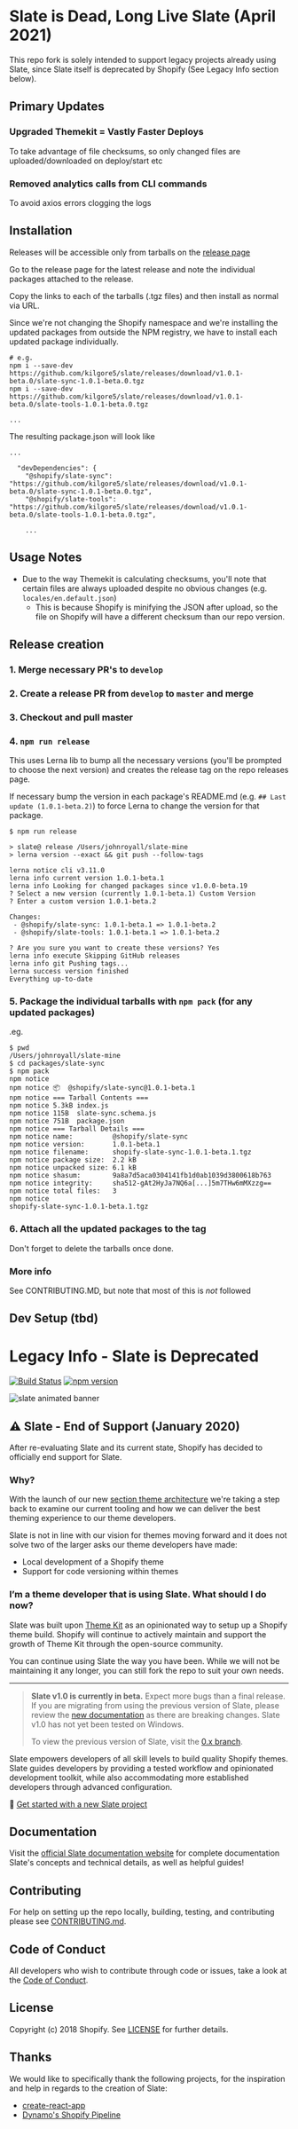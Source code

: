 # Slate is Dead, Long Live Slate (April 2021)

This repo fork is solely intended to support legacy projects already using Slate, since Slate itself is deprecated by Shopify (See Legacy Info section below).

## Primary Updates

### Upgraded Themekit = Vastly Faster Deploys

To take advantage of file checksums, so only changed files are uploaded/downloaded on deploy/start etc

### Removed analytics calls from CLI commands

To avoid axios errors clogging the logs

## Installation

Releases will be accessible only from tarballs on the [release page](https://github.com/kilgore5/slate/releases/)

Go to the release page for the latest release and note the individual packages attached to the release.

Copy the links to each of the tarballs (.tgz files) and then install as normal via URL.

Since we're not changing the Shopify namespace and we're installing the updated packages from outside the NPM registry, we have to install each updated package individually.
```
# e.g.
npm i --save-dev https://github.com/kilgore5/slate/releases/download/v1.0.1-beta.0/slate-sync-1.0.1-beta.0.tgz
npm i --save-dev https://github.com/kilgore5/slate/releases/download/v1.0.1-beta.0/slate-tools-1.0.1-beta.0.tgz

...
```

The resulting package.json will look like
```
...

  "devDependencies": {
    "@shopify/slate-sync": "https://github.com/kilgore5/slate/releases/download/v1.0.1-beta.0/slate-sync-1.0.1-beta.0.tgz",
    "@shopify/slate-tools": "https://github.com/kilgore5/slate/releases/download/v1.0.1-beta.0/slate-tools-1.0.1-beta.0.tgz",

    ...
```

## Usage Notes
- Due to the way Themekit is calculating checksums, you'll note that certain files are always uploaded despite no obvious changes (e.g. `locales/en.default.json`)
  - This is because Shopify is minifying the JSON after upload, so the file on Shopify will have a different checksum than our repo version.

## Release creation

### 1. Merge necessary PR's to `develop`

### 2. Create a release PR from `develop` to `master` and merge

### 3. Checkout and pull master

### 4. `npm run release`
This uses Lerna lib to bump all the necessary versions (you'll be prompted to choose the next version) and creates the release tag on the repo releases page.

If necessary bump the version in each package's README.md (e.g. `## Last update (1.0.1-beta.2)`) to force Lerna to change the version for that package.

```
$ npm run release

> slate@ release /Users/johnroyall/slate-mine
> lerna version --exact && git push --follow-tags

lerna notice cli v3.11.0
lerna info current version 1.0.1-beta.1
lerna info Looking for changed packages since v1.0.0-beta.19
? Select a new version (currently 1.0.1-beta.1) Custom Version
? Enter a custom version 1.0.1-beta.2

Changes:
 - @shopify/slate-sync: 1.0.1-beta.1 => 1.0.1-beta.2
 - @shopify/slate-tools: 1.0.1-beta.1 => 1.0.1-beta.2

? Are you sure you want to create these versions? Yes
lerna info execute Skipping GitHub releases
lerna info git Pushing tags...
lerna success version finished
Everything up-to-date
```

### 5. Package the individual tarballs with `npm pack` (for any updated packages)
.eg.
```
$ pwd
/Users/johnroyall/slate-mine
$ cd packages/slate-sync
$ npm pack
npm notice
npm notice 📦  @shopify/slate-sync@1.0.1-beta.1
npm notice === Tarball Contents ===
npm notice 5.3kB index.js
npm notice 115B  slate-sync.schema.js
npm notice 751B  package.json
npm notice === Tarball Details ===
npm notice name:          @shopify/slate-sync
npm notice version:       1.0.1-beta.1
npm notice filename:      shopify-slate-sync-1.0.1-beta.1.tgz
npm notice package size:  2.2 kB
npm notice unpacked size: 6.1 kB
npm notice shasum:        9a8a7d5aca0304141fb1d0ab1039d3800618b763
npm notice integrity:     sha512-gAt2HyJa7NQ6a[...]5m7THw6mMXzzg==
npm notice total files:   3
npm notice
shopify-slate-sync-1.0.1-beta.1.tgz
```

### 6. Attach all the updated packages to the tag
Don't forget to delete the tarballs once done.

### More info
See CONTRIBUTING.MD, but note that most of this is *not* followed

## Dev Setup (tbd)

# Legacy Info - Slate is Deprecated

[![Build Status](https://travis-ci.org/Shopify/slate.svg?branch=master)](https://travis-ci.org/Shopify/slate) [![npm version](https://badge.fury.io/js/%40shopify%2Fslate-tools.svg)](https://badge.fury.io/js/%40shopify%2Fslate-tools)

![slate animated banner](https://user-images.githubusercontent.com/4837696/47506317-cbe22400-d83d-11e8-9867-1dc874943833.gif)

## ⚠ Slate - End of Support (January 2020)

After re-evaluating Slate and its current state, Shopify has decided to officially end support for Slate.

### Why?

With the launch of our new [section theme architecture](https://help.shopify.com/en/themes/development/sections-architecture) we're taking a step back to examine our current tooling and how we can deliver the best theming experience to our theme developers.

Slate is not in line with our vision for themes moving forward and it does not solve two of the larger asks our theme developers have made:

* Local development of a Shopify theme
* Support for code versioning within themes

### I’m a theme developer that is using Slate. What should I do now?

Slate was built upon [Theme Kit](https://github.com/Shopify/themekit) as an opinionated way to setup up a Shopify theme build. Shopify will continue to actively maintain and support the growth of Theme Kit through the open-source community.

You can continue using Slate the way you have been. While we will not be maintaining it any longer, you can still fork the repo to suit your own needs.

<hr />

> **Slate v1.0 is currently in beta.** Expect more bugs than a final release. If you are migrating from using the previous version of Slate, please review the [new documentation](https://shopify.github.io/slate/docs/about) as there are breaking changes. Slate v1.0 has not yet been tested on Windows.
>
> To view the previous version of Slate, visit the [0.x branch](https://github.com/Shopify/slate/tree/0.x).

Slate empowers developers of all skill levels to build quality Shopify themes. Slate guides developers by providing a tested workflow and opinionated development toolkit, while also accommodating more established developers through advanced configuration.

🚀 [Get started with a new Slate project](https://shopify.github.io/slate/docs/system-requirements)

## Documentation

Visit the [official Slate documentation website](https://shopify.github.io/slate/docs/about) for complete documentation Slate's concepts and technical details, as well as helpful guides!

## Contributing

For help on setting up the repo locally, building, testing, and contributing
please see [CONTRIBUTING.md](https://github.com/Shopify/slate/blob/master/CONTRIBUTING.md).

## Code of Conduct

All developers who wish to contribute through code or issues, take a look at the
[Code of Conduct](https://github.com/Shopify/slate/blob/master/CODE_OF_CONDUCT.md).

## License

Copyright (c) 2018 Shopify. See [LICENSE](https://github.com/Shopify/slate/blob/master/LICENSE) for further details.

## Thanks

We would like to specifically thank the following projects, for the inspiration and help in regards to the creation of Slate:

* [create-react-app](https://github.com/facebookincubator/create-react-app)
* [Dynamo's Shopify Pipeline](https://github.com/DynamoMTL/shopify-pipeline)
